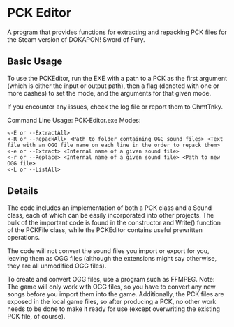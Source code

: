 # PCK Editor
 A program that provides functions for extracting and repacking PCK files for the Steam version of DOKAPON! Sword of Fury.

## Basic Usage
To use the PCKEditor, run the EXE with a path to a PCK as the first argument (which is either the input or output path), then a flag (denoted with one or more dashes) to set the mode, and the arguments for that given mode.

If you encounter any issues, check the log file or report them to ChmtTnky.

Command Line Usage:
PCK-Editor.exe <Path to PCK File> <Mode> <Options>
Modes:
```
<-E or --ExtractAll>
<-R or --RepackAll> <Path to folder containing OGG sound files> <Text file with an OGG file name on each line in the order to repack them>
<-e or --Extract> <Internal name of a given sound file>
<-r or --Replace> <Internal name of a given sound file> <Path to new OGG file>
<-L or --ListAll>
```

## Details
The code includes an implementation of both a PCK class and a Sound class, each of which can be easily incorporated into other projects. The bulk of the important code is found in the constructor and Write() function of the PCKFile class, while the PCKEditor contains useful prewritten operations.

The code will not convert the sound files you import or export for you, leaving them as OGG files (although the extensions might say otherwise, they are all unmodified OGG files).

To create and convert OGG files, use a program such as FFMPEG. Note: The game will only work with OGG files, so you have to convert any new songs before you import them into the game. Additionally, the PCK files are exposed in the local game files, so after producing a PCK, no other work needs to be done to make it ready for use (except overwriting the existing PCK file, of course).
